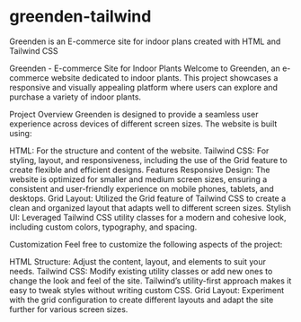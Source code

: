 # greenden-tailwind
Greenden is an E-commerce site for indoor plans created with HTML and Tailwind CSS

Greenden - E-commerce Site for Indoor Plants
Welcome to Greenden, an e-commerce website dedicated to indoor plants. This project showcases a responsive and visually appealing platform where users can explore and purchase a variety of indoor plants.

Project Overview
Greenden is designed to provide a seamless user experience across devices of different screen sizes. The website is built using:

HTML: For the structure and content of the website.
Tailwind CSS: For styling, layout, and responsiveness, including the use of the Grid feature to create flexible and efficient designs.
Features
Responsive Design: The website is optimized for smaller and medium screen sizes, ensuring a consistent and user-friendly experience on mobile phones, tablets, and desktops.
Grid Layout: Utilized the Grid feature of Tailwind CSS to create a clean and organized layout that adapts well to different screen sizes.
Stylish UI: Leveraged Tailwind CSS utility classes for a modern and cohesive look, including custom colors, typography, and spacing.

Customization
Feel free to customize the following aspects of the project:

HTML Structure: Adjust the content, layout, and elements to suit your needs.
Tailwind CSS: Modify existing utility classes or add new ones to change the look and feel of the site. Tailwind’s utility-first approach makes it easy to tweak styles without writing custom CSS.
Grid Layout: Experiment with the grid configuration to create different layouts and adapt the site further for various screen sizes.